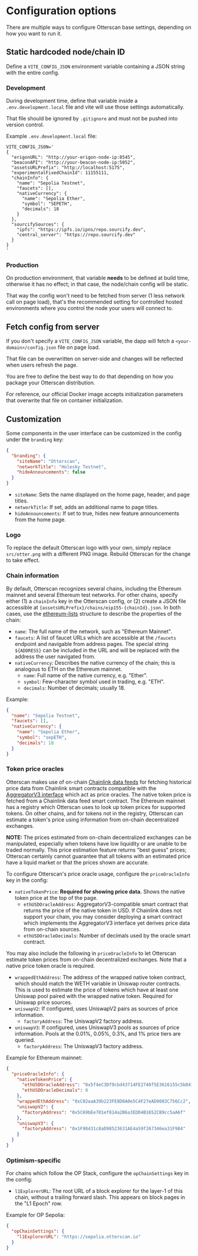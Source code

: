 # Configuration options

There are multiple ways to configure Otterscan base settings, depending on how you want to run it.

## Static hardcoded node/chain ID

Define a `VITE_CONFIG_JSON` environment variable containing a JSON string with the entire config.

### Development

During development time, define that variable inside a `.env.development.local` file and vite will use those settings automatically.

That file should be ignored by `.gitignore` and must not be pushed into version control.

Example `.env.development.local` file:

```
VITE_CONFIG_JSON='
{
  "erigonURL": "http://your-erigon-node-ip:8545",
  "beaconAPI": "http://your-beacon-node-ip:5052",
  "assetsURLPrefix": "http://localhost:5175",
  "experimentalFixedChainId": 11155111,
  "chainInfo": {
    "name": "Sepolia Testnet",
    "faucets": [],
    "nativeCurrency": {
      "name": "Sepolia Ether",
      "symbol": "SEPETH",
      "decimals": 18
    }
  },
  "sourcifySources": {
    "ipfs": "https://ipfs.io/ipns/repo.sourcify.dev",
    "central_server": "https://repo.sourcify.dev"
  }
}
'
```

### Production

On production environment, that variable __needs__ to be defined at build time, otherwise it has no effect; in that case, the node/chain config will be static.

That way the config won't need to be fetched from server (1 less network call on page load), that's the recommended setting for controlled hosted environments where you control the node your users will connect to.

## Fetch config from server

If you don't specify a `VITE_CONFIG_JSON` variable, the dapp will fetch a `<your-domain>/config.json` file on page load.

That file can be overwritten on server-side and changes will be reflected when users refresh the page.

You are free to define the best way to do that depending on how you package your Otterscan distribution.

For reference, our official Docker image accepts initialization parameters that overwrite that file on container initialization.

## Customization

Some components in the user interface can be customized in the config under the `branding` key:

```json
{
  "branding": {
    "siteName": "Otterscan",
    "networkTitle": "Holesky Testnet",
    "hideAnnouncements": false
  }
}
```

* `siteName`: Sets the name displayed on the home page, header, and page titles.
* `networkTitle`: If set, adds an additional name to page titles.
* `hideAnnouncements`: If set to true, hides new feature announcements from the home page.

### Logo

To replace the default Otterscan logo with your own, simply replace `src/otter.png` with a different PNG image. Rebuild Otterscan for the change to take effect.

### Chain information

By default, Otterscan recognizes several chains, including the Ethereum mainnet and several Ethereum test networks. For other chains, specify either (1) a `chainInfo` key in the Otterscan config, or (2) create a JSON file accessible at `{assetsURLPrefix}/chains/eip155-{chainId}.json`. In both cases, use the [ethereum-lists](https://github.com/ethereum-lists/chains) structure to describe the properties of the chain:

* `name`: The full name of the network, such as "Ethereum Mainnet".
* `faucets`: A list of faucet URLs which are accessible at the `/faucets` endpoint and navigable from address pages. The special string `${ADDRESS}` can be included in the URL and will be replaced with the address the user navigated from.
* `nativeCurrency`: Describes the native currency of the chain; this is analogous to ETH on the Ethereum mainnet.
  * `name`: Full name of the native currency, e.g. "Ether".
  * `symbol`: Few-character symbol used in trading, e.g. "ETH".
  * `decimals`: Number of decimals; usually 18.

Example:
```json
{
  "name": "Sepolia Testnet",
  "faucets": [],
  "nativeCurrency": {
    "name": "Sepolia Ether",
    "symbol": "sepETH",
    "decimals": 18
  }
}
```

### Token price oracles

Otterscan makes use of on-chain [Chainlink data feeds](https://docs.chain.link/data-feeds/price-feeds) for fetching historical price data from Chainlink smart contracts compatible with the [AggregatorV3 interface](https://docs.chain.link/data-feeds/api-reference) which act as price oracles. The native token price is fetched from a Chainlink data feed smart contract. The Ethereum mainnet has a registry which Otterscan uses to look up token prices for supported tokens. On other chains, and for tokens not in the registry, Otterscan can estimate a token's price using information from on-chain decentralized exchanges.

**NOTE:** The prices estimated from on-chain decentralized exchanges can be manipulated, especially when tokens have low liquidity or are unable to be traded normally. This price estimation feature returns "best guess" prices; Otterscan certainly cannot guarantee that all tokens with an estimated price have a liquid market or that the prices shown are accurate.

To configure Otterscan's price oracle usage, configure the `priceOracleInfo` key in the config:
* `nativeTokenPrice`: **Required for showing price data.** Shows the native token price at the top of the page.
  * `ethUSDOracleAddress`: AggregatorV3-compatible smart contract that returns the price of the native token in USD. If Chainlink does not support your chain, you may consider deploying a smart contract which implements the AggregatorV3 interface yet derives price data from on-chain sources.
  * `ethUSDOracleDecimals`: Number of decimals used by the oracle smart contract.

You may also include the following in `priceOracleInfo` to let Otterscan estimate token prices from on-chain decentralized exchanges. Note that a native price token oracle is required.
* `wrappedEthAddress`: The address of the wrapped native token contract, which should match the WETH variable in Uniswap router contracts. This is used to estimate the price of tokens which have at least one Uniswap pool paired with the wrapped native token. Required for Uniswap price sources.
* `uniswapV2`: If configured, uses UniswapV2 pairs as sources of price information.
  * `factoryAddress`: The UniswapV2 factory address.
* `uniswapV3`: If configured, uses UniswapV3 pools as sources of price information. Pools at the 0.01%, 0.05%, 0.3%, and 1% price tiers are queried.
  * `factoryAddress`: The UniswapV3 factory address.

Example for Ethereum mainnet:
```json
{
  "priceOracleInfo": {
    "nativeTokenPrice": {
      "ethUSDOracleAddress": "0x5f4eC3Df9cbd43714FE2740f5E3616155c5b8419",
      "ethUSDOracleDecimals": 8
    },
    "wrappedEthAddress": "0xC02aaA39b223FE8D0A0e5C4F27eAD9083C756Cc2",
    "uniswapV2": {
      "factoryAddress": "0x5C69bEe701ef814a2B6a3EDD4B1652CB9cc5aA6f"
    },
    "uniswapV3": {
      "factoryAddress": "0x1F98431c8aD98523631AE4a59f267346ea31F984"
    }
  }
}
```

### Optimism-specific

For chains which follow the OP Stack, configure the `opChainSettings` key in the config:
* `l1ExplorerURL`: The root URL of a block explorer for the layer-1 of this chain, without a trailing forward slash. This appears on block pages in the "L1 Epoch" row.

Example for OP Sepolia:
```json
{
  "opChainSettings": {
    "l1ExplorerURL": "https://sepolia.otterscan.io"
  }
}
```
